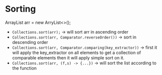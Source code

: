 # Sorting

ArrayList<Integer> arr = new ArryList<>();

* `Collections.sort(arr);` -> will sort arr in ascending order
* `Collections.sort(arr, Comparator.reverseOrder())` -> sort in descending order
* `Collections.sort(arr, Comparator.comparing(key_extractor))` -> first it will apply the key_extractor on all elements 
  to get a collection of comparable elements then it will apply simple sort on it.
* `Collections.sort(arr, (f,s) -> {...})` -> will sort the list according to the function


